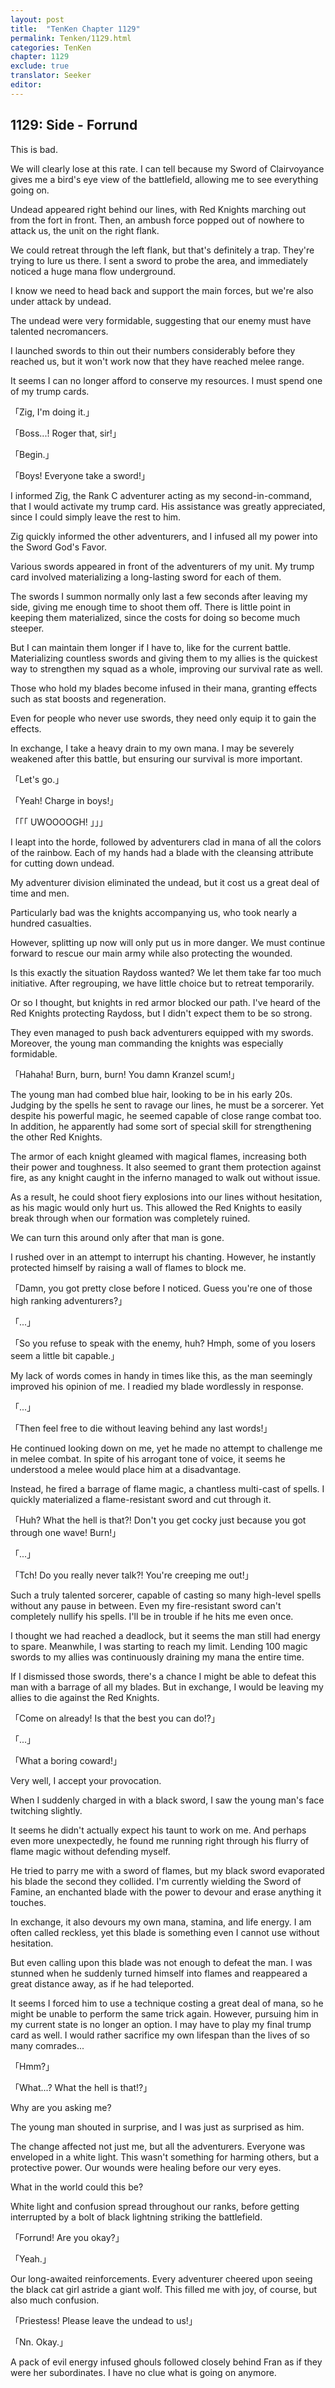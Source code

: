 ```yaml
---
layout: post
title:  "TenKen Chapter 1129"
permalink: Tenken/1129.html
categories: TenKen
chapter: 1129
exclude: true
translator: Seeker
editor: 
---
```

<h2>1129: Side - Forrund</h2>

This is bad.

We will clearly lose at this rate. I can tell because my Sword of Clairvoyance gives me a bird's eye view of the battlefield, allowing me to see everything going on.

Undead appeared right behind our lines, with Red Knights marching out from the fort in front. Then, an ambush force popped out of nowhere to attack us, the unit on the right flank.

We could retreat through the left flank, but that's definitely a trap. They're trying to lure us there. I sent a sword to probe the area, and immediately noticed a huge mana flow underground.

I know we need to head back and support the main forces, but we're also under attack by undead.

The undead were very formidable, suggesting that our enemy must have talented necromancers.

I launched swords to thin out their numbers considerably before they reached us, but it won't work now that they have reached melee range.

It seems I can no longer afford to conserve my resources. I must spend one of my trump cards.

「Zig, I'm doing it.」

「Boss...! Roger that, sir!」

「Begin.」

「Boys! Everyone take a sword!」

I informed Zig, the Rank C adventurer acting as my second-in-command, that I would activate my trump card. His assistance was greatly appreciated, since I could simply leave the rest to him.

Zig quickly informed the other adventurers, and I infused all my power into the Sword God's Favor.

Various swords appeared in front of the adventurers of my unit. My trump card involved materializing a long-lasting sword for each of them.

The swords I summon normally only last a few seconds after leaving my side, giving me enough time to shoot them off. There is little point in keeping them materialized, since the costs for doing so become much steeper.

But I can maintain them longer if I have to, like for the current battle. Materializing countless swords and giving them to my allies is the quickest way to strengthen my squad as a whole, improving our survival rate as well.

Those who hold my blades become infused in their mana, granting effects such as stat boosts and regeneration.

Even for people who never use swords, they need only equip it to gain the effects.

In exchange, I take a heavy drain to my own mana. I may be severely weakened after this battle, but ensuring our survival is more important.

「Let's go.」

「Yeah! Charge in boys!」

「「「 UWOOOOGH! 」」」

I leapt into the horde, followed by adventurers clad in mana of all the colors of the rainbow. Each of my hands had a blade with the cleansing attribute for cutting down undead.

My adventurer division eliminated the undead, but it cost us a great deal of time and men.

Particularly bad was the knights accompanying us, who took nearly a hundred casualties.

However, splitting up now will only put us in more danger. We must continue forward to rescue our main army while also protecting the wounded.

Is this exactly the situation Raydoss wanted? We let them take far too much initiative. After regrouping, we have little choice but to retreat temporarily.

Or so I thought, but knights in red armor blocked our path. I've heard of the Red Knights protecting Raydoss, but I didn't expect them to be so strong.

They even managed to push back adventurers equipped with my swords. Moreover, the young man commanding the knights was especially formidable.

「Hahaha! Burn, burn, burn! You damn Kranzel scum!」

The young man had combed blue hair, looking to be in his early 20s. Judging by the spells he sent to ravage our lines, he must be a sorcerer. Yet despite his powerful magic, he seemed capable of close range combat too. In addition, he apparently had some sort of special skill for strengthening the other Red Knights.

The armor of each knight gleamed with magical flames, increasing both their power and toughness. It also seemed to grant them protection against fire, as any knight caught in the inferno managed to walk out without issue.

As a result, he could shoot fiery explosions into our lines without hesitation, as his magic would only hurt us. This allowed the Red Knights to easily break through when our formation was completely ruined.

We can turn this around only after that man is gone.

I rushed over in an attempt to interrupt his chanting. However, he instantly protected himself by raising a wall of flames to block me.

「Damn, you got pretty close before I noticed. Guess you're one of those high ranking adventurers?」

「...」

「So you refuse to speak with the enemy, huh? Hmph, some of you losers seem a little bit capable.」

My lack of words comes in handy in times like this, as the man seemingly improved his opinion of me. I readied my blade wordlessly in response.

「...」

「Then feel free to die without leaving behind any last words!」

He continued looking down on me, yet he made no attempt to challenge me in melee combat. In spite of his arrogant tone of voice, it seems he understood a melee would place him at a disadvantage.

Instead, he fired a barrage of flame magic, a chantless multi-cast of spells. I quickly materialized a flame-resistant sword and cut through it.

「Huh? What the hell is that?! Don't you get cocky just because you got through one wave! Burn!」

「...」

「Tch! Do you really never talk?! You're creeping me out!」

Such a truly talented sorcerer, capable of casting so many high-level spells without any pause in between. Even my fire-resistant sword can't completely nullify his spells. I'll be in trouble if he hits me even once.

I thought we had reached a deadlock, but it seems the man still had energy to spare. Meanwhile, I was starting to reach my limit. Lending 100 magic swords to my allies was continuously draining my mana the entire time.

If I dismissed those swords, there's a chance I might be able to defeat this man with a barrage of all my blades. But in exchange, I would be leaving my allies to die against the Red Knights.

「Come on already! Is that the best you can do!?」

「...」

「What a boring coward!」

Very well, I accept your provocation.

When I suddenly charged in with a black sword, I saw the young man's face twitching slightly.

It seems he didn't actually expect his taunt to work on me. And perhaps even more unexpectedly, he found me running right through his flurry of flame magic without defending myself.

He tried to parry me with a sword of flames, but my black sword evaporated his blade the second they collided. I'm currently wielding the Sword of Famine, an enchanted blade with the power to devour and erase anything it touches.

In exchange, it also devours my own mana, stamina, and life energy. I am often called reckless, yet this blade is something even I cannot use without hesitation.

But even calling upon this blade was not enough to defeat the man. I was stunned when he suddenly turned himself into flames and reappeared a great distance away, as if he had teleported.

It seems I forced him to use a technique costing a great deal of mana, so he might be unable to perform the same trick again. However, pursuing him in my current state is no longer an option. I may have to play my final trump card as well. I would rather sacrifice my own lifespan than the lives of so many comrades...

「Hmm?」

「What...? What the hell is that!?」

Why are you asking me?

The young man shouted in surprise, and I was just as surprised as him.

The change affected not just me, but all the adventurers. Everyone was enveloped in a white light. This wasn't something for harming others, but a protective power. Our wounds were healing before our very eyes.

What in the world could this be?

White light and confusion spread throughout our ranks, before getting interrupted by a bolt of black lightning striking the battlefield.

「Forrund! Are you okay?」

「Yeah.」

Our long-awaited reinforcements. Every adventurer cheered upon seeing the black cat girl astride a giant wolf. This filled me with joy, of course, but also much confusion.

「Priestess! Please leave the undead to us!」

「Nn. Okay.」

A pack of evil energy infused ghouls followed closely behind Fran as if they were her subordinates. I have no clue what is going on anymore.
